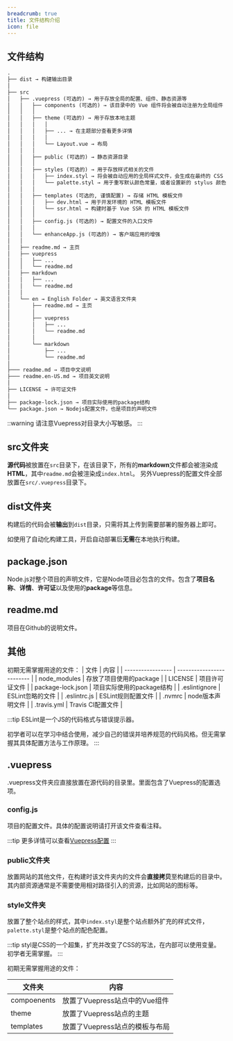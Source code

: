 ```yaml
---
breadcrumb: true
title: 文件结构介绍
icon: file
---
```


## 文件结构

```md
.
├── dist → 构建输出目录
│
├── src
│   ├── .vuepress (可选的) → 用于存放全局的配置、组件、静态资源等
│   │   ├── components (可选的) → 该目录中的 Vue 组件将会被自动注册为全局组件
│   │   │
│   │   ├── theme (可选的) → 用于存放本地主题
│   │   │   │
│   │   │   ├── ... → 在主题部分查看更多详情
│   │   │   │
│   │   │   └── Layout.vue → 布局
│   │   │
│   │   ├── public (可选的) → 静态资源目录
│   │   │
│   │   ├── styles (可选的) → 用于存放样式相关的文件
│   │   │   ├── index.styl → 将会被自动应用的全局样式文件，会生成在最终的 CSS 文件结尾，具有比默认样式更高的优先级。
│   │   │   └── palette.styl → 用于重写默认颜色常量，或者设置新的 stylus 颜色常量
│   │   │
│   │   ├── templates (可选的, 谨慎配置) → 存储 HTML 模板文件
│   │   │   ├── dev.html → 用于开发环境的 HTML 模板文件
│   │   │   └── ssr.html → 构建时基于 Vue SSR 的 HTML 模板文件
│   │   │
│   │   ├── config.js (可选的) → 配置文件的入口文件
│   │   │
│   │   └── enhanceApp.js (可选的) → 客户端应用的增强
│   │
│   ├── readme.md → 主页
│   ├── vuepress
│   │   ├── ...
│   │   └── readme.md
│   ├── markdown
│   │   ├── ...
│   │   └── readme.md
│   │
│   └── en → English Folder → 英文语言文件夹
│       ├── readme.md → 主页
│       │
│       ├── vuepress
│       │   ├── ...
│       │   └── readme.md
│       │
│       └── markdown
│           ├── ...
│           └── readme.md
│
├─── readme.md → 项目中文说明
├─── readme.en-US.md → 项目英文说明
│
├── LICENSE → 许可证文件
│
├── package-lock.json → 项目实际使用的package结构
└── package.json → Nodejs配置文件，也是项目的声明文件

```

::warning
请注意Vuepress对目录大小写敏感。
:::

## src文件夹

**源代码**被放置在`src`目录下，在该目录下，所有的**markdown**文件都会被渲染成**HTML**，其中`readme.md`会被渲染成`index.html`。  另外Vuepress的配置文件全部放置在`src/.vuepress`目录下。

## dist文件夹

构建后的代码会被**输出**到`dist`目录，只需将其上传到需要部署的服务器上即可。

如使用了自动化构建工具，开启自动部署后**无需**在本地执行构建。

## package.json

Node.js对整个项目的声明文件，它是Node项目必包含的文件。包含了**项目名称**、**详情**、**许可证**以及使用的**package**等信息。

## readme.md

项目在Github的说明文件。

## 其他

初期无需掌握用途的文件：
| 文件              | 内容                      |
| ----------------- | ------------------------- |
| node_modules      | 存放了项目使用的package   |
| LICENSE           | 项目许可证文件            |
| package-lock.json | 项目实际使用的package结构 |
| .eslintignore     | ESLint忽略的文件          |
| .eslintrc.js      | ESLint规则配置文件        |
| .nvmrc            | node版本声明文件          |
| .travis.yml       | Travis CI配置文件         |

:::tip
ESLint是一个JS的代码格式与错误提示器。

初学者可以在学习中结合使用，减少自己的错误并培养规范的代码风格。但无需掌握其具体配置方法与工作原理。
:::

## .vuepress

.vuepress文件夹应直接放置在源代码的目录里。里面包含了Vuepress的配置选项。

### config.js

项目的配置文件。具体的配置说明请打开该文件查看注释。

:::tip
更多详情可以查看[Vuepress配置](https://v1.vuepress.vuejs.org/zh/config/)
:::

### public文件夹

放置网站的其他文件，在构建时该文件夹内的文件会**直接拷贝**至构建后的目录中。其内部资源通常是不需要使用相对路径引入的资源，比如网站的图标等。

### style文件夹

放置了整个站点的样式，其中`index.styl`是整个站点额外扩充的样式文件，`palette.styl`是整个站点的配色配置。

:::tip
styl是CSS的一个超集，扩充并改变了CSS的写法，在内部可以使用变量。初学者无需掌握。
:::

初期无需掌握用途的文件：

| 文件夹      | 内容                           |
| ----------- | ------------------------------ |
| compoenents | 放置了Vuepress站点中的Vue组件  |
| theme       | 放置了Vuepress站点的主题       |
| templates   | 放置了Vuepress站点的模板与布局 |
